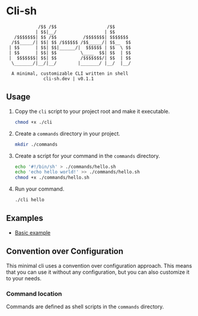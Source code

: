 # Cli-sh

```
            /$$ /$$                   /$$
           | $$|__/                  | $$
   /$$$$$$$| $$ /$$          /$$$$$$$| $$$$$$$
  /$$_____/| $$| $$ /$$$$$$ /$$_____/| $$__  $$
 | $$      | $$| $$|______/|  $$$$$$ | $$  \ $$
 | $$      | $$| $$         \____  $$| $$  | $$
 |  $$$$$$$| $$| $$         /$$$$$$$/| $$  | $$
  \_______/|__/|__/        |_______/ |__/  |__/

  A minimal, customizable CLI written in shell
              cli-sh.dev | v0.1.1
```

## Usage

1. Copy the `cli` script to your project root and make it executable.

    ```sh
    chmod +x ./cli
    ```

2. Create a `commands` directory in your project.

    ```sh
    mkdir ./commands
    ```

3. Create a script for your command in the `commands` directory.

    ```sh
    echo '#!/bin/sh' > ./commands/hello.sh
    echo 'echo hello world!' >> ./commands/hello.sh
    chmod +x ./commands/hello.sh
    ```
4. Run your command.

    ```sh
    ./cli hello
    ```

## Examples

- [Basic example](examples/basic/README.md)

## Convention over Configuration

This minimal cli uses a convention over configuration approach. This means that
you can use it without any configuration, but you can also customize it to your
needs.

### Command location

Commands are defined as shell scripts in the `commands` directory.
